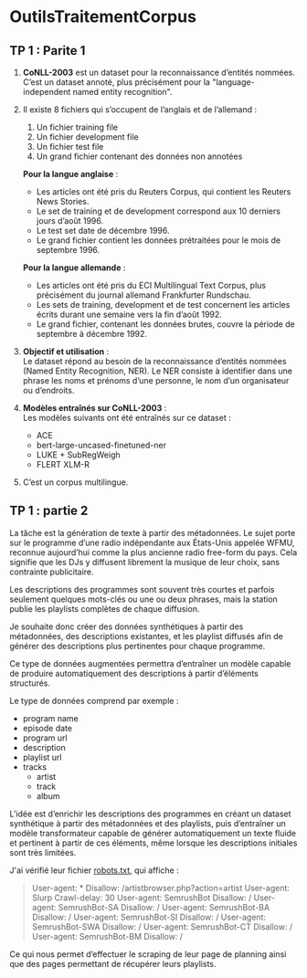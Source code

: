 # OutilsTraitementCorpus

## TP 1 : Parite 1

1. **CoNLL-2003** est un dataset pour la reconnaissance d’entités nommées. C’est un dataset annoté, plus précisément pour la "language-independent named entity recognition".  
2. Il existe 8 fichiers qui s’occupent de l’anglais et de l’allemand :  
   1. Un fichier training file
   2. Un fichier development file 
   3. Un fichier test file  
   4. Un grand fichier contenant des données non annotées

    **Pour la langue anglaise** :  
   - Les articles ont été pris du Reuters Corpus, qui contient les Reuters News Stories.  
   - Le set de training et de development correspond aux 10 derniers jours d’août 1996.  
   - Le test set date de décembre 1996.  
   - Le grand fichier contient les données prétraitées pour le mois de septembre 1996.

    **Pour la langue allemande** :  
   - Les articles ont été pris du ECI Multilingual Text Corpus, plus précisément du journal allemand Frankfurter Rundschau.  
   - Les sets de training, development et de test concernent les articles écrits durant une semaine vers la fin d’août 1992.  
   - Le grand fichier, contenant les données brutes, couvre la période de septembre à décembre 1992.

2. **Objectif et utilisation** :  
   Le dataset répond au besoin de la reconnaissance d’entités nommées (Named Entity Recognition, NER). Le NER consiste à identifier dans une phrase les noms et prénoms d’une personne, le nom d’un organisateur ou d’endroits.

3. **Modèles entraînés sur CoNLL-2003** :  
   Les modèles suivants ont été entraînés sur ce dataset :  
   - ACE  
   - bert-large-uncased-finetuned-ner  
   - LUKE + SubRegWeigh  
   - FLERT XLM-R

5. C’est un corpus multilingue.

## TP 1 : partie 2

La tâche est la génération de texte à partir des métadonnées. Le sujet porte sur le programme d’une radio indépendante aux États-Unis appelée WFMU, reconnue aujourd’hui comme la plus ancienne radio free-form du pays. Cela signifie que les DJs y diffusent librement la musique de leur choix, sans contrainte publicitaire.

Les descriptions des programmes sont souvent très courtes et parfois seulement quelques mots-clés ou une ou deux phrases, mais la station publie les playlists complètes de chaque diffusion.

Je souhaite donc créer des données synthétiques à partir des métadonnées, des descriptions existantes, et les playlist diffusés afin de générer des descriptions plus pertinentes pour chaque programme.

Ce type de données augmentées permettra d’entraîner un modèle capable de produire automatiquement des descriptions à partir d’éléments structurés.

Le type de données comprend par exemple :

- program name
- episode date
- program url
- description
- playlist url
- tracks
   - artist 
   - track
   - album

L’idée est d’enrichir les descriptions des programmes en créant un dataset synthétique à partir des métadonnées et des playlists, puis d’entraîner un modèle transformateur capable de générer automatiquement un texte fluide et pertinent à partir de ces éléments, même lorsque les descriptions initiales sont très limitées.

J'ai vérifié leur fichier [robots.txt](https://wfmu.org/robots.txt), qui affiche :

> User-agent: *
   Disallow: /artistbrowser.php?action=artist
   User-agent: Slurp
   Crawl-delay: 30
   User-agent: SemrushBot
   Disallow: /
   User-agent: SemrushBot-SA
   Disallow: /
   User-agent: SemrushBot-BA
   Disallow: /
   User-agent: SemrushBot-SI
   Disallow: /
   User-agent: SemrushBot-SWA
   Disallow: /
   User-agent: SemrushBot-CT
   Disallow: /
   User-agent: SemrushBot-BM
   Disallow: /

Ce qui nous permet d’effectuer le scraping de leur page de planning ainsi que des pages permettant de récupérer leurs playlists.